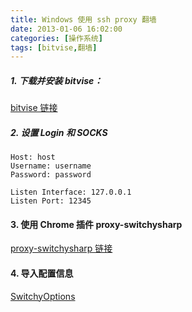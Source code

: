 ```yaml
---
title: Windows 使用 ssh proxy 翻墙
date: 2013-01-06 16:02:00
categories: [操作系统]
tags: [bitvise,翻墙]
---
```


##### 1. 下载并安装 bitvise：

[bitvise 链接](http://www.bitvise.com/ssh-client-download)

##### 2. 设置 Login 和 SOCKS

	Host: host
	Username: username
	Password: password

	Listen Interface: 127.0.0.1
	Listen Port: 12345

#### 3. 使用 Chrome 插件 proxy-switchysharp

[proxy-switchysharp 链接](https://chrome.google.com/webstore/detail/proxy-switchysharp/dpplabbmogkhghncfbfdeeokoefdjegm)

#### 4. 导入配置信息

[SwitchyOptions](/2013/01/06/SwitchyOptions.bak)
